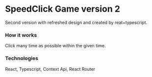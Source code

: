 # SpeedClick Game version 2

Second version with refreshed design and created by reat+typescript.

### How it works

Click many time as possible within the given time.

### Technologies

React,
Typescript,
Context Api,
React Router
